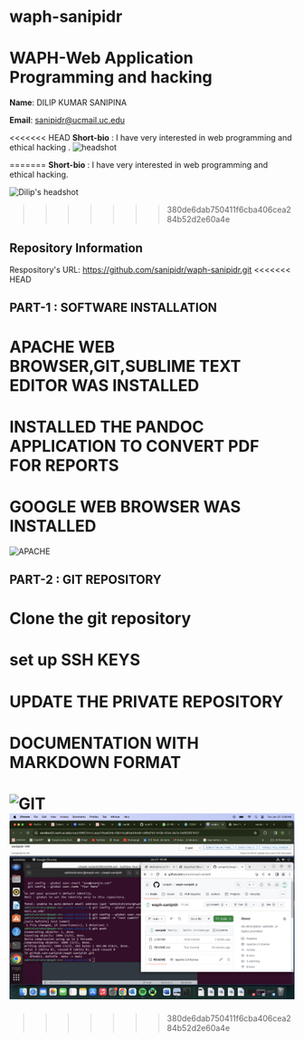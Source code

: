 # waph-sanipidr
# WAPH-Web Application Programming and hacking


**Name**: DILIP KUMAR SANIPINA

**Email**: sanipidr@ucmail.uc.edu

<<<<<<< HEAD
**Short-bio** : I have very interested in web programming and ethical hacking .
![headshot](images/headshot.jpg)

=======
**Short-bio** : I have very interested in web programming and ethical hacking.

![Dilip's headshot](/Users/dilipkumar/Downloads)
>>>>>>> 380de6dab750411f6cba406cea284b52d2e60a4e



## Repository Information

Respository's URL: https://github.com/sanipidr/waph-sanipidr.git
<<<<<<< HEAD

## PART-1 : SOFTWARE INSTALLATION

# APACHE WEB BROWSER,GIT,SUBLIME TEXT EDITOR WAS INSTALLED
# INSTALLED THE PANDOC APPLICATION TO CONVERT PDF FOR REPORTS
# GOOGLE WEB BROWSER WAS INSTALLED
![APACHE](images/APACHE.png)

## PART-2 : GIT REPOSITORY

# Clone the git repository
# set up SSH KEYS
# UPDATE THE PRIVATE REPOSITORY
# DOCUMENTATION WITH MARKDOWN FORMAT
![GIT](images/GITCLONE.png)
![COMMIT](images/COMMIT.png)
=======
>>>>>>> 380de6dab750411f6cba406cea284b52d2e60a4e
